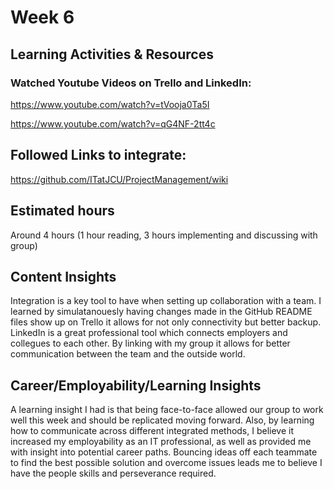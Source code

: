 # Week 6

## Learning Activities & Resources

### Watched Youtube Videos on Trello and LinkedIn:

https://www.youtube.com/watch?v=tVooja0Ta5I

https://www.youtube.com/watch?v=qG4NF-2tt4c

## Followed Links to integrate:

https://github.com/ITatJCU/ProjectManagement/wiki

## Estimated hours
Around 4 hours (1 hour reading, 3 hours implementing and discussing with group)

## Content Insights
Integration is a key tool to have when setting up collaboration with a team. I learned by simulatanouesly having changes made in the GitHub README files show up on Trello it allows for not only connectivity but better backup. LinkedIn is a great professional 
tool which connects employers and collegues to each other. By linking with my group it allows for better communication between the team and the outside world.


## Career/Employability/Learning Insights
A learning insight I had is that being face-to-face allowed our group to work well this week and should be replicated moving forward. Also, by learning how to communicate across different integrated methods, I believe it increased my employability as an IT professional, as well as provided me with insight into potential career paths. Bouncing ideas off each teammate to find the best possible solution and overcome issues leads me to believe I have the people skills and perseverance required.
